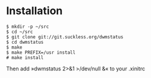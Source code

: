 # Installation
```shell
$ mkdir -p ~/src
$ cd ~/src
$ git clone git://git.suckless.org/dwmstatus
$ cd dwmstatus
$ make
$ make PREFIX=/usr install
# make install
```

Then add »dwmstatus 2>&1 >/dev/null &« to your .xinitrc
